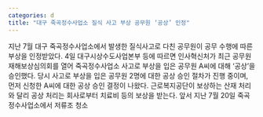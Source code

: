 ```yaml
---
categories: d
title: "대구 죽곡정수사업소 질식 사고 부상 공무원 ‘공상’ 인정"
---
```

지난 7월 대구 죽곡정수사업소에서 발생한 질식사고로 다친 공무원이 공무 수행에 따른 부상을 인정받았다. 4일 대구시상수도사업본부 등에 따르면 인사혁신처가 최근 공무원재해보상심의회를 열어 죽곡정수사업소 사고로 부상을 입은 공무원 A씨에 대해 ‘공상’을 승인했다. 당시 사고로 부상을 입은 공무원 2명에 대한 공상 승인 절차가 진행 중이며, 먼저 신청한 A씨에 대한 공상 승인 결정이 나왔다. 근로복지공단이 보상하는 산재 처리와 달리 공상 처리는 회사로부터 치료비 등의 보상을 받는다. 앞서 지난 7월 20일 죽곡정수사업소에서 저류조 청소